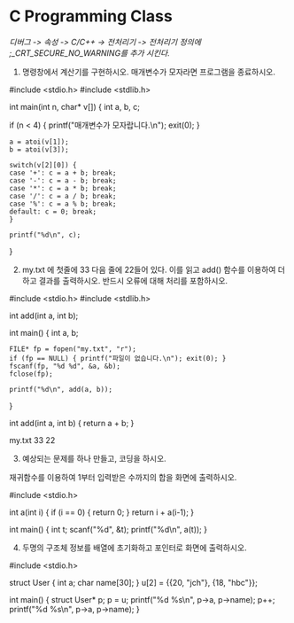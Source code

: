 # C Programming Class

*디버그 -> 속성 -> C/C++ -> 전처리기 -> 전처리기 정의에 ;_CRT_SECURE_NO_WARNING를 추가 시킨다.*

1. 명령창에서 계산기를 구현하시오. 매개변수가 모자라면 프로그램을 종료하시오.

#include <stdio.h>
#include <stdlib.h>

int main(int n, char* v[]) {
	int a, b, c;

  if (n < 4) {
    printf("매개변수가 모자랍니다.\n");
    exit(0);
  }

	a = atoi(v[1]);
	b = atoi(v[3]);

	switch(v[2][0]) {
	case '+': c = a + b; break;
	case '-': c = a - b; break;
	case '*': c = a * b; break;
	case '/': c = a / b; break;
	case '%': c = a % b; break;
	default: c = 0; break;
	}

	printf("%d\n", c);
}

2. my.txt 에 첫줄에 33 다음 줄에 22들어 있다. 이를 읽고 add() 함수를 이용하여 더하고 결과를 출력하시오. 반드시 오류에 대해 처리를 포함하시오.

#include <stdio.h>
#include <stdlib.h>

int add(int a, int b);

int main() {
	int a, b;

	FILE* fp = fopen("my.txt", "r");
	if (fp == NULL) { printf("파일이 없습니다.\n"); exit(0); }
	fscanf(fp, "%d %d", &a, &b);
	fclose(fp);

	printf("%d\n", add(a, b));
}

int add(int a, int b) {
	return a + b;
}

my.txt
33
22

3. 예상되는 문제를 하나 만들고, 코딩을 하시오.

재귀함수를 이용하여 1부터 입력받은 수까지의 합을 화면에 출력하시오.

#include <stdio.h>

int a(int i) {
	if (i == 0) {
		return 0;
	}
	return i + a(i-1);
}

int main() {
	int t;
	scanf("%d", &t);
	printf("%d\n", a(t));
}

4. 두명의 구조체 정보를 배열에 초기화하고 포인터로 화면에 출력하시오.

#include <stdio.h>

struct User {
	int a;
	char name[30];
} u[2] = {{20, "jch"}, {18, "hbc"}};

int main() {
	struct User* p;
	p = u;
	printf("%d %s\n", p->a, p->name);
	p++;
	printf("%d %s\n", p->a, p->name);
}
